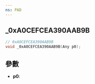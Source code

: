 ```yaml
---
ns: PAD
---
```

## _0xA0CEFCEA390AAB9B

```c
// 0xA0CEFCEA390AAB9B
void _0xA0CEFCEA390AAB9B(Any p0);
```


## 參數
* **p0**: 

